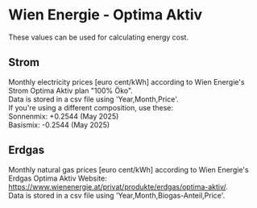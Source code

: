 # Wien Energie - Optima Aktiv
These values can be used for calculating energy cost.

## Strom
Monthly electricity prices [euro cent/kWh] according to Wien Energie's Strom Optima Aktiv plan "100% Öko".\
Data is stored in a csv file using 'Year,Month,Price'.\
If you're using a different composition, use these:\
Sonnenmix: +0.2544 (May 2025)\
Basismix: -0.2544 (May 2025)

## Erdgas
Monthly natural gas prices [euro cent/kWh] according to Wien Energie's Erdgas Optima Aktiv Website: https://www.wienenergie.at/privat/produkte/erdgas/optima-aktiv/. \
Data is stored in a csv file using 'Year,Month,Biogas-Anteil,Price'.
